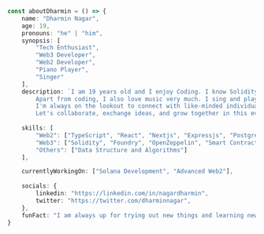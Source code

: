```typescript
const aboutDharmin = () => {
    name: "Dharmin Nagar",
    age: 19,
    pronouns: "he" | "him",
    synopsis: [
        "Tech Enthusiast",
        "Web3 Developer",
        "Web2 Developer",
        "Piano Player",
        "Singer"
    ],
    description: `I am 19 years old and I enjoy Coding. I know Solidity, Foundry and interested in Web3.
        Apart from coding, I also love music very much. I sing and play the Piano. I love to do Video Editing in my free time.
        I'm always on the lookout to connect with like-minded individuals who share my passion for technology, music, and creativity.
        Let's collaborate, exchange ideas, and grow together in this ever-evolving digital landscape.`,
    
    skills: [
        "Web2": ["TypeScript", "React", "Nextjs", "Expressjs", "Postgres", "Prisma", "MongoDB", "TailwindCSS"],
        "Web3": ["Solidity", "Foundry", "OpenZeppelin", "Smart Contract Development", "Basics of Solana"],
        "Others": ["Data Structure and Algorithms"]
    ],

    currentlyWorkingOn: ["Solana Development", "Advanced Web2"],
    
    socials: {
        linkedin: "https://linkedin.com/in/nagardharmin",
        twitter: "https://twitter.com/dharminnagar",
    },
    funFact: "I am always up for trying out new things and learning new stuff."
}
```

<!-- ![My GitHub stats](https://github-readme-stats.vercel.app/api?username=dharminnagar&show_icons=true&theme=dark&icon_color=a1a1aa) -->

<!-- <p align="center">
  <samp>
    <a href="https://antfu.me">me</a> .
    <a href="https://antfu.me/posts">blog</a> .
    <a href="https://antfu.me/projects">projects</a> .
    <a href="https://antfu.me/talks">talks</a> .
    <a href="https://antfu.me/podcasts">podcasts</a> .
    <a href="https://linkedin.com/in/nagardharmin">linkedin</a> .
    <a href="https://m.webtoo.ls/@antfu">mastodon</a> .
    <a href="https://twitter.com/dharminnagar">tweets</a> .
    <a href="https://chat.antfu.me">discord</a> .
    <a href="https://instagram.com/antfu7">instagram</a> .
    <a href="https://github.com/sponsors/antfu">sponsor</a>
  </samp>
</p> -->
